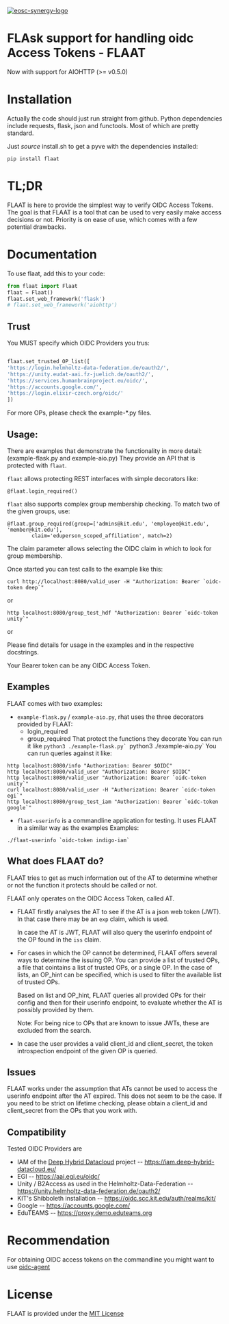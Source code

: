 [![eosc-synergy-logo](https://readthedocs.org/projects/flaat/badge/?version=latest)](https://flaat.readthedocs.io/)
# FLAsk support for handling oidc Access Tokens - FLAAT
Now with support for AIOHTTP (>= v0.5.0)

# Installation

Actually the code should just run straight from github. Python
dependencies include requests, flask, json and functools. Most of which
are pretty standard.

Just *source* install.sh to get a pyve with the dependencies installed:

`pip install flaat`

# TL;DR

FLAAT is here to provide the simplest way to verify OIDC Access Tokens.
The goal is that FLAAT is a tool that can be used to very easily make
access decisions or not.  Priority is on ease of use, which comes with a
few potential drawbacks.

# Documentation


To use flaat, add this to your code:

```python
from flaat import Flaat
flaat = Flaat()
flaat.set_web_framework('flask')
# flaat.set_web_framework('aiohttp')
```
## Trust

You MUST specify which OIDC Providers you trus:
```python

flaat.set_trusted_OP_list([
'https://login.helmholtz-data-federation.de/oauth2/',
'https://unity.eudat-aai.fz-juelich.de/oauth2/',
'https://services.humanbrainproject.eu/oidc/',
'https://accounts.google.com/',
'https://login.elixir-czech.org/oidc/'
])
```
For more OPs, please check the example-*.py files.

## Usage:

There are examples that demonstrate the functionality in more detail:
(example-flask.py and example-aio.py) 
They  provide an API that is protected
with `flaat`.

`flaat` allows protecting REST interfaces with simple decorators like:
```
@flaat.login_required()
```
`flaat` also supports complex group membership checking. To match two of
the given groups, use:
```
@flaat.group_required(group=['admins@kit.edu', 'employee@kit.edu', 'member@kit.edu'],
        claim='eduperson_scoped_affiliation', match=2)
```
The claim parameter allows selecting the OIDC claim in which to look for
group membership.

Once started you can test calls to the example like this:

```
curl http://localhost:8080/valid_user -H "Authorization: Bearer `oidc-token deep`"
```
or
```
http localhost:8080/group_test_hdf "Authorization: Bearer `oidc-token unity`"
```
or

Please find details for usage in the examples and in the respective
docstrings.

Your Bearer token can be any OIDC Access Token.

## Examples

FLAAT comes with two examples:
- `example-flask.py` / `example-aio.py`, rhat uses the three
  decorators provided by FLAAT:
  -  login_required
  -  group_required
  That protect the functions they decorate
    You can run it like
    ``python3 ./example-flask.py`
    ``python3 ./example-aio.py`
    You can run queries against it like:
```
http localhost:8080/info "Authorization: Bearer $OIDC"
http localhost:8080/valid_user "Authorization: Bearer $OIDC"
http localhost:8080/valid_user "Authorization: Bearer `oidc-token unity`"
curl localhost:8080/valid_user -H "Authorization: Bearer `oidc-token egi`"
http localhost:8080/group_test_iam "Authorization: Bearer `oidc-token google`"
```

- `flaat-userinfo` is a commandline application for testing. It uses
  FLAAT in a similar way as the examples
Examples:
```
./flaat-userinfo `oidc-token indigo-iam`
```

## What does FLAAT do?

FLAAT tries to get as much information out of the AT to determine whether
or not the function it protects should be called or not.

FLAAT only operates on the OIDC Access Token, called AT.

-  FLAAT firstly analyses the AT to see if the AT is a json web token
   (JWT). In that case there may be an `exp` claim, which is used.

   In case the AT is JWT, FLAAT will also query the userinfo endpoint of
   the OP found in the `iss` claim.

-  For cases in which the OP cannot be determined, FLAAT offers several
   ways to determine the issuing OP. You can provide a list of trusted
   OPs, a file that cointains a list of trusted OPs, or a single OP.
   In the case of lists, an OP_hint can be specified, which is used to
   filter the available list of trusted OPs.

   Based on list and OP_hint, FLAAT queries all provided OPs for their
   config and then for their userinfo endpoint, to evaluate whether the AT
   is possibly provided by them.

   Note: For being nice to OPs that are known to issue JWTs, these are
   excluded from the search.

-  In case the user provides a valid client_id and client_secret, the
   token introspection endpoint of the given OP is queried.

## Issues

FLAAT works under the assumption that ATs cannot be used to access the
userinfo endpoint after the AT expired.  This does not seem to be the
case. If you need to be strict on lifetime checking, please obtain a
client_id and client_secret from the OPs that you work with.


## Compatibility
Tested OIDC Providers are
- IAM of the [Deep Hybrid Datacloud](https://deep-hybrid-datacloud.eu) project -- https://iam.deep-hybrid-datacloud.eu/
- EGI -- https://aai.egi.eu/oidc/
- Unity / B2Access as used in the Helmholtz-Data-Federation -- https://unity.helmholtz-data-federation.de/oauth2/
- KIT's Shibboleth installation -- https://oidc.scc.kit.edu/auth/realms/kit/
- Google -- https://accounts.google.com/
- EduTEAMS -- https://proxy.demo.eduteams.org


# Recommendation

For obtaining OIDC access tokens on  the commandline you might want to use
[oidc-agent](https://github.com/indigo-dc/oidc-agent) 


# License
FLAAT is provided under the [MIT License](https://opensource.org/licenses/MIT)
